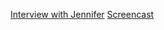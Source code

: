 [Interview with Jennifer](https://www.youtube.com/watch?v=FlaDXKL6-yk)
[Screencast](https://www.youtube.com/watch?v=71nNvWm0Itk)
